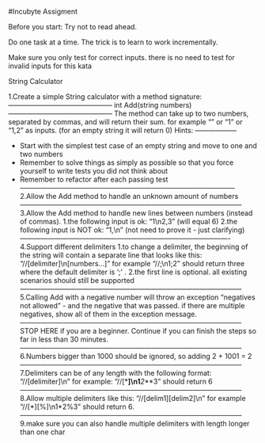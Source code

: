 #Incubyte Assigment

Before you start:
Try not to read ahead.

Do one task at a time. The trick is to learn to work incrementally.

Make sure you only test for correct inputs. there is no need to test for invalid inputs for this kata

String Calculator

1.Create a simple String calculator with a method signature:
———————————————
int Add(string numbers)
———————————————
The method can take up to two numbers, separated by commas, and will return their sum.
for example “” or “1” or “1,2” as inputs.
(for an empty string it will return 0)
Hints:
——————

- Start with the simplest test case of an empty string and move to one and two numbers
- Remember to solve things as simply as possible so that you force yourself to write tests you did not think about
- Remember to refactor after each passing test
  ———————————————————————————————
  2.Allow the Add method to handle an unknown amount of numbers
  ————————————————————————————————
  3.Allow the Add method to handle new lines between numbers (instead of commas).
  1.the following input is ok: “1\n2,3” (will equal 6)
  2.the following input is NOT ok: “1,\n” (not need to prove it - just clarifying)
  ——————————————————————————————-
  4.Support different delimiters
  1.to change a delimiter, the beginning of the string will contain a separate line that looks like this: “//[delimiter]\n[numbers…]” for example “//;\n1;2” should return three where the default delimiter is ‘;’ .
  2.the first line is optional. all existing scenarios should still be supported
  ————————————————————————————————
  5.Calling Add with a negative number will throw an exception “negatives not allowed” - and the negative that was passed.
  if there are multiple negatives, show all of them in the exception message.
  ————————————————————————————————
  STOP HERE if you are a beginner. Continue if you can finish the steps so far in less than 30 minutes.
  ————————————————————————————————
  6.Numbers bigger than 1000 should be ignored, so adding 2 + 1001 = 2
  ————————————————————————————————
  7.Delimiters can be of any length with the following format: “//[delimiter]\n” for example: “//[***]\n1**_2_**3” should return 6
  ————————————————————————————————
  8.Allow multiple delimiters like this: “//[delim1][delim2]\n” for example “//[\*][%]\n1\*2%3” should return 6.
  ————————————————————————————————
  9.make sure you can also handle multiple delimiters with length longer than one char
